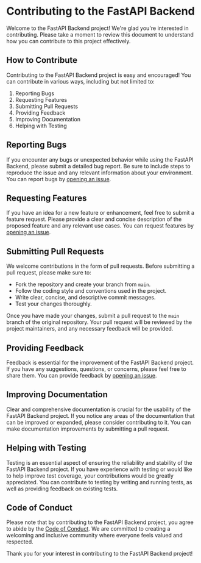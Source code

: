 # Contributing to the FastAPI Backend

Welcome to the FastAPI Backend project! We're glad you're interested in contributing. Please take a moment to review this document to understand how you can contribute to this project effectively.

## How to Contribute

Contributing to the FastAPI Backend project is easy and encouraged! You can contribute in various ways, including but not limited to:

1. Reporting Bugs
2. Requesting Features
3. Submitting Pull Requests
4. Providing Feedback
5. Improving Documentation
6. Helping with Testing

## Reporting Bugs

If you encounter any bugs or unexpected behavior while using the FastAPI Backend, please submit a detailed bug report. Be sure to include steps to reproduce the issue and any relevant information about your environment. You can report bugs by [opening an issue](https://github.com/KXN2004/EscrowBackend/issues/new).

## Requesting Features

If you have an idea for a new feature or enhancement, feel free to submit a feature request. Please provide a clear and concise description of the proposed feature and any relevant use cases. You can request features by [opening an issue](https://github.com/KXN2004/EscrowBackend/issues/new).

## Submitting Pull Requests

We welcome contributions in the form of pull requests. Before submitting a pull request, please make sure to:

- Fork the repository and create your branch from `main`.
- Follow the coding style and conventions used in the project.
- Write clear, concise, and descriptive commit messages.
- Test your changes thoroughly.

Once you have made your changes, submit a pull request to the `main` branch of the original repository. Your pull request will be reviewed by the project maintainers, and any necessary feedback will be provided.

## Providing Feedback

Feedback is essential for the improvement of the FastAPI Backend project. If you have any suggestions, questions, or concerns, please feel free to share them. You can provide feedback by [opening an issue](https://github.com/KXN2004/EscrowBackend/issues/new).

## Improving Documentation

Clear and comprehensive documentation is crucial for the usability of the FastAPI Backend project. If you notice any areas of the documentation that can be improved or expanded, please consider contributing to it. You can make documentation improvements by submitting a pull request.

## Helping with Testing

Testing is an essential aspect of ensuring the reliability and stability of the FastAPI Backend project. If you have experience with testing or would like to help improve test coverage, your contributions would be greatly appreciated. You can contribute to testing by writing and running tests, as well as providing feedback on existing tests.

## Code of Conduct

Please note that by contributing to the FastAPI Backend project, you agree to abide by the [Code of Conduct](CODE_OF_CONDUCT.md). We are committed to creating a welcoming and inclusive community where everyone feels valued and respected.

Thank you for your interest in contributing to the FastAPI Backend project!
